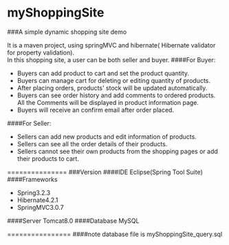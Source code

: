 # myShoppingSite

###A simple dynamic shopping site demo


It is a maven project, using springMVC and hibernate( Hibernate validator for property validation).  
In this shopping site, a user can be both seller and buyer. 
####For Buyer:
* Buyers can add product to cart and set the product quantity.
* Buyers can manage cart for deleting or editing quantity of products.
* After placing orders, products' stock will be updated automatically.
* Buyers can see order history and add comments to ordered products. All the Comments will be displayed in product information page.
* Buyers will receive an confirm email after order placed.

####For Seller:
* Sellers can add new products and edit information of products.
* Sellers can see all the order details of their products.
* Sellers cannot see their own products from the shopping pages or add their products to cart.

=============== 
###Version
####IDE 
Eclipse(Spring Tool Suite)
####Frameworks
* Spring3.2.3
* Hibernate4.2.1
* SpringMVC3.0.7 

####Server
Tomcat8.0
####Database
MySQL

================
####note 
database file is myShoppingSite_query.sql
